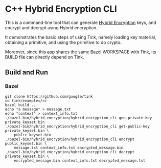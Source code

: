 # C++ Hybrid Encryption CLI

This is a command-line tool that can generate
[Hybrid Encryption](../../../docs/PRIMITIVES.md#hybrid_encryption) keys, and
encrypt and decrypt using Hybrid encryption.

It demonstrates the basic steps of using Tink, namely loading key material,
obtaining a primitive, and using the primitive to do crypto.

Moreover, since this app shares the same Bazel WORKSPACE with Tink, its BUILD
file can directly depend on Tink.

## Build and Run

### Bazel

```shell
git clone https://github.com/google/tink
cd tink/examples/cc
bazel build ...
echo "a message" > message.txt
echo "context" > context_info.txt
./bazel-bin/hybrid_encryption/hybrid_encryption_cli gen-private-key private_keyset.bin
./bazel-bin/hybrid_encryption/hybrid_encryption_cli get-public-key private_keyset.bin \
    public_keyset.bin
./bazel-bin/hybrid_encryption/hybrid_encryption_cli encrypt public_keyset.bin \
    message.txt context_info.txt encrypted_message.bin
./bazel-bin/hybrid_encryption/hybrid_encryption_cli decrypt private_keyset.bin \
    encrypted_message.bin context_info.txt decrypted_message.txt
```
